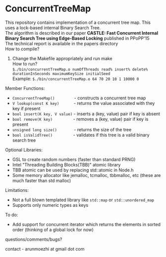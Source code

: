 # ConcurrentTreeMap
This repository contains implementation of a concurrent tree map. This uses a lock-based internal Binary Search Tree.<br>
The algorithm is described in our paper **CASTLE: Fast Concurrent Internal Binary Search Tree using Edge-Based Locking** published in PPoPP'15<br>
The technical report is available in the papers directory<br>
How to compile?<br>
1. Change the Makefile appropriately and run make<br>
How to run?<br>
`$./bin/concurrentTreeMap.o numOfThreads read% insert% delete% durationInSeconds maximumKeySize initialSeed`<br>
Example: `$./bin/concurrentTreeMap.o 64 70 20 10 1 10000 0`<br>

Member Functions:
* `ConcurrentTreeMap()` &nbsp;&nbsp;&nbsp;&nbsp;&nbsp;&nbsp;&nbsp;&nbsp;&nbsp;&nbsp;&nbsp;&nbsp;&nbsp;&nbsp;&nbsp;- constructs a concurrent tree map
* `V lookup(const K key)`&nbsp;&nbsp;&nbsp;&nbsp;&nbsp;&nbsp;&nbsp;&nbsp;&nbsp;&nbsp;&nbsp;&nbsp;- returns the value associated with they key if present
* `bool insert(K key, V value)` - inserts a (key, value) pair if key is absent
* `bool remove(K key)`&nbsp;&nbsp;&nbsp;&nbsp;&nbsp;&nbsp;&nbsp;&nbsp;&nbsp;&nbsp;&nbsp;&nbsp;&nbsp;&nbsp;&nbsp;&nbsp;&nbsp;- removes a (key, value) pair if key is present
* `unsigned long size()`&nbsp;&nbsp;&nbsp;&nbsp;&nbsp;&nbsp;&nbsp;&nbsp;&nbsp;&nbsp;&nbsp;&nbsp;&nbsp;&nbsp;- returns the size of the tree
* `bool isValidTree()`&nbsp;&nbsp;&nbsp;&nbsp;&nbsp;&nbsp;&nbsp;&nbsp;&nbsp;&nbsp;&nbsp;&nbsp;&nbsp;&nbsp;&nbsp;&nbsp;&nbsp;- validates if this tree is a valid binary search tree

Optional Libraries:
* GSL to create random numbers (faster than standard PRNG)
* Intel "Threading Building Blocks(TBB)" atomic library
* TBB atomic can be used by replacing std::atomic in Node.h
* Some memory allocator like jemalloc, tcmalloc, tbbmalloc, etc (these are much faster than std malloc)

Limitations:
* Not a full blown templated library like `std::map` or `std::unordered_map`
* Supports only numeric types as keys

To do:
* Add support for concurrent iterator which returns the elements in sorted order (thinking of a global lock for now)

questions/comments/bugs?

contact - arunmoezhi at gmail dot com
